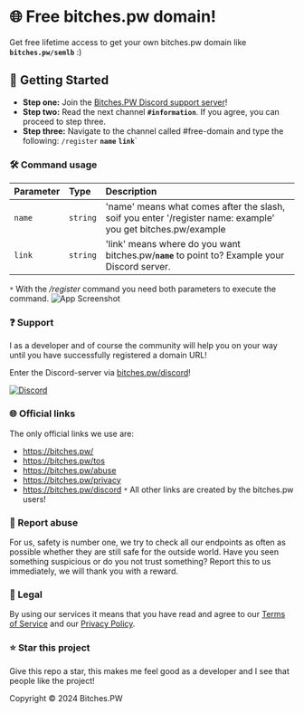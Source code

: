 # 🌐 Free bitches.pw domain!

Get free lifetime access to get your own bitches.pw domain like **`bitches.pw/semlb`** :)


## 🚀 Getting Started

- **Step one:** Join the [Bitches.PW Discord support server](https://bitches.pw/discord)! 
- **Step two:** Read the next channel __`#information`__. If you agree, you can proceed to step three.
- **Step three:** Navigate to the channel called #free-domain and type the following: `/register` __`name`__ __`link`__`
### 🛠 Command usage

| Parameter | Type     | Description|
| :-------- | :------- | :-------------------------------- |
| `name`      | `string` | 'name' means what comes after the slash, soif you enter '/register name: example' you get bitches.pw/example |
| `link`      | `string` | 'link' means where do you want bitches.pw/__`name`__ to point to? Example your Discord server. |

`*` With the _/register_ command you need both parameters to execute the command.
![App Screenshot](https://media.discordapp.net/attachments/1240334353628790874/1240334801446371411/image.png?ex=66462f4c&is=6644ddcc&hm=783651904494547f6c2249866705461685f4c146d2032a44fbe87aad80d04e7f&=&format=webp&quality=lossless&width=1706&height=50)

### ❓ Support
I as a developer and of course the community will help you on your way until you have successfully registered a domain URL!

Enter the Discord-server via [bitches.pw/discord](https://bitches.pw/discord)!

[![Discord](https://img.shields.io/discord/882318291014651924.svg?logo=discord)](https://discord.gg/GYN8gEsATP)

### 🌐 Official links
The only official links we use are:
- https://bitches.pw/
- https://bitches.pw/tos
- https://bitches.pw/abuse
- https://bitches.pw/privacy
- https://bitches.pw/discord
`*` All other links are created by the bitches.pw users!

### 🔎 Report abuse
For us, safety is number one, we try to check all our endpoints as often as possible whether they are still safe for the outside world. Have you seen something suspicious or do you not trust something? Report this to us immediately, we will thank you with a reward.

### 📜 Legal
By using our services it means that you have read and agree to our [Terms of Service](https://bitches.pw/tos) and our [Privacy Policy](https://bitches.pw/privacy).

### ⭐ Star this project
Give this repo a star, this makes me feel good as a developer and I see that people like the project!

Copyright © 2024 Bitches.PW
